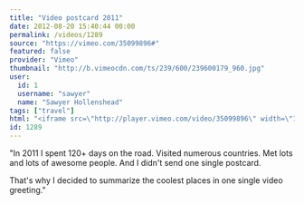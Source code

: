 ```yaml
---
title: "Video postcard 2011"
date: 2012-08-20 15:40:44 00:00
permalink: /videos/1289
source: "https://vimeo.com/35099896#"
featured: false
provider: "Vimeo"
thumbnail: "http://b.vimeocdn.com/ts/239/600/239600179_960.jpg"
user:
  id: 1
  username: "sawyer"
  name: "Sawyer Hollenshead"
tags: ["travel"]
html: "<iframe src=\"http://player.vimeo.com/video/35099896\" width=\"1280\" height=\"720\" frameborder=\"0\" webkitAllowFullScreen mozallowfullscreen allowFullScreen></iframe>"
id: 1289
---
```


"In 2011 I spent 120+ days on the road. Visited numerous countries. Met lots and lots of awesome people. And I didn't send one single postcard.

That's why I decided to summarize the coolest places in one single video greeting."